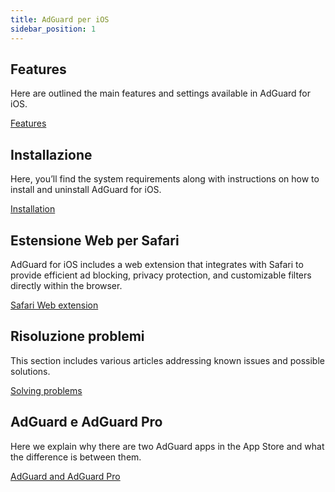 ```yaml
---
title: AdGuard per iOS
sidebar_position: 1
---
```


## Features

Here are outlined the main features and settings available in AdGuard for iOS.

[Features](/adguard-for-ios/features/features.md)

## Installazione

Here, you’ll find the system requirements along with instructions on how to install and uninstall AdGuard for iOS.

[Installation](/adguard-for-ios/installation.md)

## Estensione Web per Safari

AdGuard for iOS includes a web extension that integrates with Safari to provide efficient ad blocking, privacy protection, and customizable filters directly within the browser.

[Safari Web extension](/adguard-for-ios/web-extension.md)

## Risoluzione problemi

This section includes various articles addressing known issues and possible solutions.

[Solving problems](/adguard-for-ios/solving-problems/solving-problems.md)

## AdGuard e AdGuard Pro

Here we explain why there are two AdGuard apps in the App Store and what the difference is between them.

[AdGuard and AdGuard Pro](/adguard-for-ios/adguard-and-adguard-pro.md)
